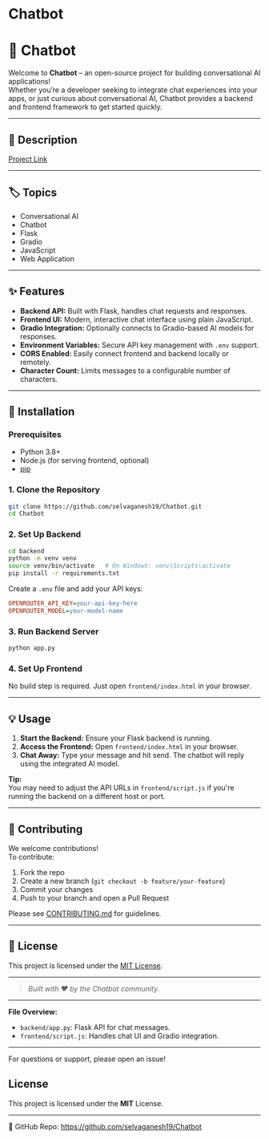 # Chatbot

# 🤖 Chatbot

Welcome to **Chatbot** – an open-source project for building conversational AI applications!  
Whether you’re a developer seeking to integrate chat experiences into your apps, or just curious about conversational AI, Chatbot provides a backend and frontend framework to get started quickly.

---

## 📄 Description

[Project Link](Link)

---

## 🏷️ Topics

- Conversational AI
- Chatbot
- Flask
- Gradio
- JavaScript
- Web Application

---

## ✨ Features

- **Backend API:** Built with Flask, handles chat requests and responses.
- **Frontend UI:** Modern, interactive chat interface using plain JavaScript.
- **Gradio Integration:** Optionally connects to Gradio-based AI models for responses.
- **Environment Variables:** Secure API key management with `.env` support.
- **CORS Enabled:** Easily connect frontend and backend locally or remotely.
- **Character Count:** Limits messages to a configurable number of characters.

---

## 🚀 Installation

### Prerequisites

- Python 3.8+
- Node.js (for serving frontend, optional)
- [pip](https://pip.pypa.io/en/stable/)

### 1. Clone the Repository

```bash
git clone https://github.com/selvaganesh19/Chatbot.git
cd Chatbot
```

### 2. Set Up Backend

```bash
cd backend
python -m venv venv
source venv/bin/activate   # On Windows: venv\Scripts\activate
pip install -r requirements.txt
```

Create a `.env` file and add your API keys:
```ini
OPENROUTER_API_KEY=your-api-key-here
OPENROUTER_MODEL=your-model-name
```

### 3. Run Backend Server

```bash
python app.py
```

### 4. Set Up Frontend

No build step is required. Just open `frontend/index.html` in your browser.

---

## 💡 Usage

1. **Start the Backend:** Ensure your Flask backend is running.
2. **Access the Frontend:** Open `frontend/index.html` in your browser.
3. **Chat Away:** Type your message and hit send. The chatbot will reply using the integrated AI model.

**Tip:**  
You may need to adjust the API URLs in `frontend/script.js` if you're running the backend on a different host or port.

---

## 🤝 Contributing

We welcome contributions!  
To contribute:

1. Fork the repo
2. Create a new branch (`git checkout -b feature/your-feature`)
3. Commit your changes
4. Push to your branch and open a Pull Request

Please see [CONTRIBUTING.md](CONTRIBUTING.md) for guidelines.

---

## 📜 License

This project is licensed under the [MIT License](LICENSE).

---

> _Built with ❤️ by the Chatbot community._

---

**File Overview:**
- `backend/app.py`: Flask API for chat messages.
- `frontend/script.js`: Handles chat UI and Gradio integration.

---

For questions or support, please open an issue!

## License
This project is licensed under the **MIT** License.

---
🔗 GitHub Repo: https://github.com/selvaganesh19/Chatbot